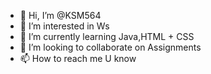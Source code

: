 - 👋 Hi, I’m @KSM564
- 👀 I’m interested in Ws
- 🌱 I’m currently learning Java,HTML + CSS
- 💞️ I’m looking to collaborate on Assignments
- 📫 How to reach me U know

<!---
KSM564/KSM564 is a ✨ special ✨ repository because its `README.md` (this file) appears on your GitHub profile.
You can click the Preview link to take a look at your changes.
--->
